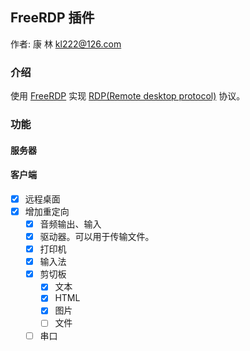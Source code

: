 ## FreeRDP 插件

作者: 康 林 <kl222@126.com>

### 介绍

使用 [FreeRDP](https://github.com/FreeRDP/FreeRDP) 实现
[RDP(Remote desktop protocol)](https://github.com/FreeRDP/FreeRDP/wiki/Reference-Documentation) 协议。

### 功能
#### 服务器

#### 客户端

- [x] 远程桌面
- [x] 增加重定向
  - [x] 音频输出、输入
  - [x] 驱动器。可以用于传输文件。
  - [x] 打印机
  - [x] 输入法
  - [x] 剪切板
    - [x] 文本
    - [x] HTML
    - [x] 图片
    - [ ] 文件
  - [ ] 串口
